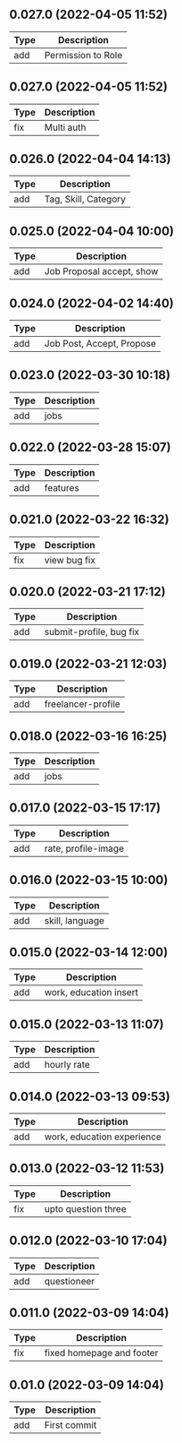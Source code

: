 ## 0.027.0 (2022-04-05 11:52)
| Type | Description |
| -- | -- |
| add | Permission to Role |

## 0.027.0 (2022-04-05 11:52)
| Type | Description |
| -- | -- |
| fix | Multi auth | 

## 0.026.0 (2022-04-04 14:13)
| Type | Description |
| -- | -- |
| add | Tag, Skill, Category | 

## 0.025.0 (2022-04-04 10:00)
| Type | Description |
| -- | -- |
| add | Job Proposal accept, show  |
  

## 0.024.0 (2022-04-02 14:40)
| Type | Description |
| -- | -- |
| add | Job Post, Accept, Propose  |
  

## 0.023.0 (2022-03-30 10:18)
| Type | Description |
| -- | -- |
| add | jobs |
   

## 0.022.0 (2022-03-28 15:07)
| Type | Description |
| -- | -- |
| add | features  |
  

## 0.021.0 (2022-03-22 16:32)
| Type | Description |
| -- | -- |
| fix | view bug fix |
   

## 0.020.0 (2022-03-21 17:12)
| Type | Description |
| -- | -- |
| add | submit-profile, bug fix |
   

## 0.019.0 (2022-03-21 12:03)
| Type | Description |
| -- | -- |
| add | freelancer-profile  |
  

## 0.018.0 (2022-03-16 16:25)
| Type | Description |
| -- | -- |
| add | jobs |
   

## 0.017.0 (2022-03-15 17:17)
| Type | Description |
| -- | -- |
| add | rate, profile-image  |
  

## 0.016.0 (2022-03-15 10:00)
| Type | Description |
| -- | -- |
| add | skill, language |
   

## 0.015.0 (2022-03-14 12:00)
| Type | Description |
| -- | -- |
| add | work, education insert  |
  

## 0.015.0 (2022-03-13 11:07)
| Type | Description |
| -- | -- |
| add | hourly rate |
   

## 0.014.0 (2022-03-13 09:53)
| Type | Description |
| -- | -- |
| add | work, education experience |
   

## 0.013.0 (2022-03-12 11:53)
| Type | Description |
| -- | -- |
| fix | upto question three |
   

## 0.012.0 (2022-03-10 17:04)
| Type | Description |
| -- | -- |
| add | questioneer |
  

## 0.011.0 (2022-03-09 14:04)
| Type | Description |
| -- | -- |
| fix | fixed homepage and footer |
  

## 0.01.0 (2022-03-09 14:04)
| Type | Description |
| -- | -- |
| add | First commit |